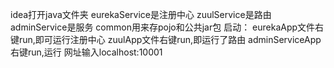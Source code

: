 idea打开java文件夹
eurekaService是注册中心
zuulService是路由
adminService是服务
common用来存pojo和公共jar包
启动：
eurekaApp文件右键run,即可运行注册中心
zuulApp文件右键run,即运行了路由
adminServiceApp右键run,运行
网址输入localhost:10001